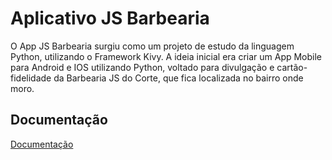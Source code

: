 
# Aplicativo JS Barbearia   

O App JS Barbearia surgiu como um projeto de estudo da linguagem Python, utilizando o Framework Kivy. A ideia inicial era criar um App Mobile para Android e IOS utilizando Python, voltado para divulgação e cartão-fidelidade da Barbearia JS do Corte, que fica localizada no bairro onde moro. 
## Documentação

[Documentação](https://link-da-documentação)
